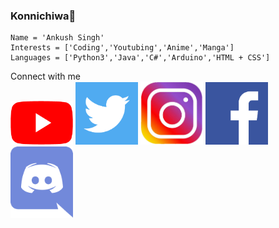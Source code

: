 ### Konnichiwa👋
    Name = 'Ankush Singh'
    Interests = ['Coding','Youtubing','Anime','Manga']
    Languages = ['Python3','Java','C#','Arduino','HTML + CSS']
Connect with me\
[<img src="Icon/youtube.png" width="100">](http://youtube.com/AnkushTechCreator/)
[<img src="Icon/twitter.png" width="100">](http://twitter.com/ATC_YT_2014/)
[<img src="Icon/instagram.png" width="100">](http://instagram.com/ankush_tech_creator/)
[<img src="Icon/fakebook.png" width="100">](http://facebook.com/ankushtechcreator/)
[<img src="Icon/discord.png" width="100">](https://discord.gg/rzJGuWP)
